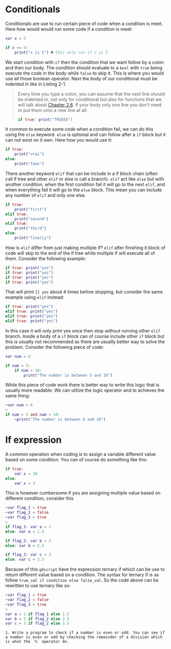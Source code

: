 # Conditionals

Conditionals are use to run certain piece of code when a condition is meet. Here how would would run some code if a condition is meet:

```gd
var x = 5

if x == 5:
    print("x is 5") # this only run if x is 5
```

We start condition with `if` then the condition that we want follow by a colon and then our body. The condition should evaluate to a `bool` with `true` being execute the code in the body while `false` to skip it. This is where you would use all those boolean operator. Next the body of our conditional must be indented in like in Listing 2-1.

> Every time you type a colon, you can assume that the next line should be indented in, not only for conditional but also for functions that we will talk about [Chapter 2.6](./6-functions.md). If your body only one line you don't need to put them onto a new line at all:
>
> ```gd
> if true: print("TRUEEE")
> ```

It common to execute some code when a condition fail, we can do this using the `else` keyword. `else` is optional and can follow after a `if` block but it can not exist on it own. Here how you would use it:

```gd
if true:
    print("vrai")
else:
    print("faux")
```

There another keyword `elif` that can be include in a if block chain (often call if tree and other `elif` or else is call a branch). `elif` act like `else` but with another condition, when the first condition fail it will go to the next `elif`, and when everything fail it will go to the `else` block. This mean you can include any number of `elif` and only one else.

```gd
if true:
    print("first")
elif true:
    print("second")
elif true:
    print("third")
else:
    print("finally")
```

How is `elif` differ from just making multiple if? `elif` after finishing it block of code will skip to the end of the if tree while multiple if will execute all of them. Consider the following example:

```gd
if true: print("yes")
if true: print("yes")
if true: print("yes")
if true: print("yes")
```

That will print `[] yes` about 4 times before stopping, but consider the same example using `elif` instead:

```gd
if true: print("yes")
elif true: print("yes")
elif true: print("yes")
elif true: print("yes")
```

In this case it will only print yes once then stop without running other `elif` branch. Inside a body of a `if` block can of course include other `if` block but this is usually not recommended as there are usually better way to solve the problem. Consider the following piece of code:

```gd
var num = 6

if num > 5:
    if num < 10:
        print("The number is between 5 and 10")
```

While this piece of code work there is better way to write this logic that is usually more readable. We can utilize the logic operator and to achieves the same thing:

```gd
~var num = 6
~
if num > 5 and num < 10:
    ~print("The number is between 6 and 10")
```

# If expression

A common operation when coding is to assign a variable different value based on some condition. You can of course do something like this:

```gd
if true:
    var x = 10
else:
    var x = 3
```

This is however cumbersome if you are assigning multiple value based on different condition, consider this

```gd
~var flag_1 = true
~var flag_2 = false
~var flag_3 = true
~
if flag_1: var a = 1
else: var a = 1.5

if flag_2: var b = 2
else: var b = 2.5

if flag_3: var c = 3
else: var c = 3.5
```

Because of this `gdscript` have the expression ternary if which can be use to return different value based on a condition. The syntax for ternary if is as follow `true_val if condition else false_val`. So the code above can be rewritten to use ternary like so:

```gd
~var flag_1 = true
~var flag_2 = false
~var flag_3 = true
~
var a = 1 if flag_1 else 1.5
var b = 2 if flag_2 else 2.5
var c = 3 if flag_2 else 3.5
```

```admonish act
1. Write a program to check if a number is even or odd. You can see if a number is even or odd by checking the remainder of a division which is what the `%` operator do.
```
